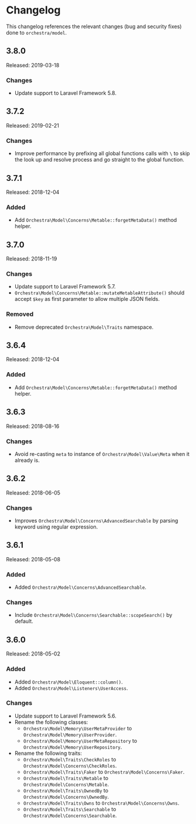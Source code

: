 # Changelog

This changelog references the relevant changes (bug and security fixes) done to `orchestra/model`.

## 3.8.0

Released: 2019-03-18

### Changes

* Update support to Laravel Framework 5.8.

## 3.7.2

Released: 2019-02-21

### Changes

* Improve performance by prefixing all global functions calls with `\` to skip the look up and resolve process and go straight to the global function.

## 3.7.1

Released: 2018-12-04

### Added

* Add `Orchestra\Model\Concerns\Metable::forgetMetaData()` method helper.

## 3.7.0

Released: 2018-11-19

### Changes

* Update support to Laravel Framework 5.7.
* `Orchestra\Model\Concerns\Metable::mutateMetableAttribute()` should accept `$key` as first parameter to allow multiple JSON fields.

### Removed

* Remove deprecated `Orchestra\Model\Traits` namespace.

## 3.6.4

Released: 2018-12-04

### Added

* Add `Orchestra\Model\Concerns\Metable::forgetMetaData()` method helper.

## 3.6.3

Released: 2018-08-16

### Changes

* Avoid re-casting `meta` to instance of `Orchestra\Model\Value\Meta` when it already is.

## 3.6.2

Released: 2018-06-05

### Changes

* Improves `Orchestra\Model\Concerns\AdvancedSearchable` by parsing keyword using regular expression.

## 3.6.1

Released: 2018-05-08

### Added

* Added `Orchestra\Model\Concerns\AdvancedSearchable`.

### Changes

* Include `Orchestra\Model\Concerns\Searchable::scopeSearch()` by default.

## 3.6.0

Released: 2018-05-02

### Added

* Added `Orchestra\Model\Eloquent::column()`.
* Added `Orchestra\Model\Listeners\UserAccess`.

### Changes

* Update support to Laravel Framework 5.6.
* Rename the following classes:
    - `Orchestra\Model\Memory\UserMetaProvider` to `Orchestra\Model\Memory\UserProvider`.
    - `Orchestra\Model\Memory\UserMetaRepository` to `Orchestra\Model\Memory\UserRepository`.
* Rename the following traits:
    - `Orchestra\Model\Traits\CheckRoles` to `Orchestra\Model\Concerns\CheckRoles`.
    - `Orchestra\Model\Traits\Faker` to `Orchestra\Model\Concerns\Faker`.
    - `Orchestra\Model\Traits\Metable` to `Orchestra\Model\Concerns\Metable`.
    - `Orchestra\Model\Traits\OwnedBy` to `Orchestra\Model\Concerns\OwnedBy`.
    - `Orchestra\Model\Traits\Owns` to `Orchestra\Model\Concerns\Owns`.
    - `Orchestra\Model\Traits\Searchable` to `Orchestra\Model\Concerns\Searchable`.
